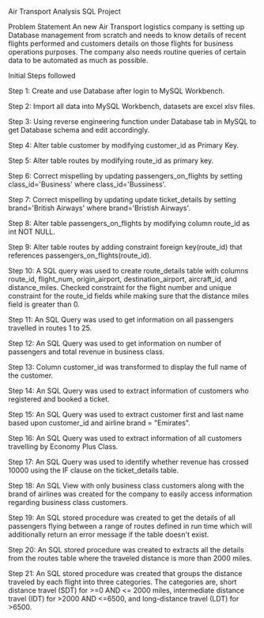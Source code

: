 Air Transport Analysis SQL Project

Problem Statement
An new Air Transport logistics company is setting up Database management from scratch and needs to know details of recent flights performed and customers details on those flights for business operations purposes. The company also needs routine queries of certain data to be automated as much as possible. 

Initial Steps followed

Step 1: Create and use Database after login to MySQL Workbench.

Step 2: Import all data into MySQL Workbench, datasets are excel xlsv files.

Step 3: Using reverse engineering function under Database tab in MySQL to get Database schema and edit accordingly.

Step 4: Alter table customer by modifying customer_id as Primary Key.

Step 5: Alter table routes by modifying route_id as primary key.

Step 6: Correct mispelling by updating passengers_on_flights by setting class_id='Business' where class_id='Bussiness'.

Step 7: Correct mispelling by updating update ticket_details by setting brand='British Airways'
where brand='Bristish Airways'.

Step 8: Alter table passengers_on_flights by modifying column route_id as int NOT NULL.

Step 9: Alter table routes by adding constraint foreign key(route_id) that references passengers_on_flights(route_id).

Step 10:  A SQL query was used to create route_details table with columns route_id, flight_num, origin_airport, destination_airport, aircraft_id, and distance_miles. Checked constraint for the flight number and unique constraint for the route_id fields while making sure that the distance miles field is greater than 0.

Step 11: An SQL Query was used to get information on all passengers travelled in routes 1 to 25.

Step 12: An SQL Query was used to get information on number of passengers and total revenue in business class.

Step 13: Column customer_id  was transformed to display the full name of the customer.

Step 14: An SQL Query was used to extract information of customers who registered and booked a ticket.

Step 15: An SQL Query was used to extract customer first and last name based upon customer_id and airline brand = "Emirates".

Step 16: An SQL Query was used to extract information of all customers travelling by Economy Plus Class.

Step 17: An SQL Query was used to identify whether revenue has crossed 10000 using the IF clause on the ticket_details table.

Step 18: An SQL View with only business class customers along with the brand of airlines was created for the company to easily access information regarding business class customers.

Step 19: An SQL stored procedure was created to get the details of all passengers flying between a range of routes defined in run time which will additionally return an error message if the table doesn't exist.

Step 20: An SQL stored procedure was created to extracts all the details from the routes table where the traveled distance is more than 2000 miles.

Step 21: An SQL stored procedure was created that groups the distance traveled by each flight into three categories. The categories are, short distance travel (SDT) for >=0 AND <= 2000 miles, intermediate distance travel (IDT) for >2000 AND <=6500, and long-distance travel (LDT) for >6500.
